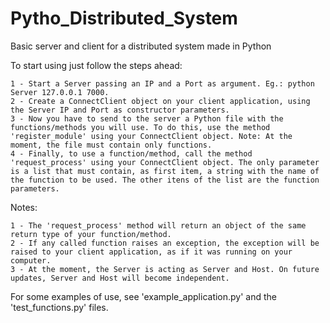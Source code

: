 Pytho_Distributed_System
========================

Basic server and client for a distributed system made in Python

To start using just follow the steps ahead:

    1 - Start a Server passing an IP and a Port as argument. Eg.: python Server 127.0.0.1 7000.
    2 - Create a ConnectClient object on your client application, using the Server IP and Port as constructor parameters.
    3 - Now you have to send to the server a Python file with the functions/methods you will use. To do this, use the method 'register_module' using your ConnectClient object. Note: At the moment, the file must contain only functions.
    4 - Finally, to use a function/method, call the method 'request_process' using your ConnectClient object. The only parameter is a list that must contain, as first item, a string with the name of the function to be used. The other itens of the list are the function parameters.

Notes:

    1 - The 'request_process' method will return an object of the same return type of your function/method.
    2 - If any called function raises an exception, the exception will be raised to your client application, as if it was running on your computer.
    3 - At the moment, the Server is acting as Server and Host. On future updates, Server and Host will become independent.

For some examples of use, see 'example_application.py' and the 'test_functions.py' files.
